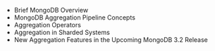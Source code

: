  - Brief MongoDB Overview
 - MongoDB Aggregation Pipeline Concepts
 - Aggregation Operators
 - Aggregation in Sharded Systems
 - New Aggregation Features in the Upcoming MongoDB 3.2 Release
